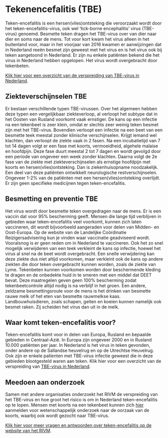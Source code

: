 # Tekenencefalitis (TBE)
Teken-encefalitis is een hersen(vlies)ontsteking die veroorzaakt wordt door het teken-encefalitis-virus, ook wel ‘tick-borne encephalitis’ virus (TBE-virus) genoemd. Besmette teken dragen het TBE-virus over van dier naar dier en soms naar de mens. Tot voor kort kwam het virus alleen in het buitenland voor, maar in het voorjaar van 2016 kwamen er aanwijzingen dat in Nederland reeën besmet zijn geweest met het virus en is het virus ook bij teken aangetoond in Nederland. Er zijn nu enkele patiënten bekend die het virus in Nederland hebben opgelopen. Het virus wordt overgebracht door tekenbeten.

[Klik hier voor een overzicht van de verspreiding van TBE-virus in Nederland](/nieuws/2020-06-24). 

 
## Ziekteverschijnselen TBE
Er bestaan verschillende typen TBE-virussen. Over het algemeen hebben deze typen een vergelijkbaar ziekteverloop, al verloopt het subtype dat in het Oosten van Rusland voorkomt vaak ernstiger.
De kans op een infectie na een tekenbeet is zeer klein, omdat er slechts zeer weinig teken besmet zijn met het TBE-virus. Bovendien verloopt een infectie na een beet van een besmette teek meestal zonder klinische verschijnselen. Krijgt iemand wel klachten, dan verloopt de ziekte vaak in 2 fasen. Na een incubatietijd van 7 tot 14 dagen volgt er een fase met koorts, vermoeidheid, algehele malaise en hoofdpijn. Deze fase duurt meestal 2 tot 7 dagen en wordt gevolgd door een periode van ongeveer een week zonder klachten. Daarna volgt de 2e fase van de ziekte met ziekteverschijnselen als ernstige hoofdpijn met koorts en hersen(vlies)ontsteking. Dan is ziekenhuisopname noodzakelijk. Een deel van deze patiënten ontwikkelt neurologische restverschijnselen. Ongeveer 1-2% van de patiënten met een hersen(vlies)ontsteking overlijdt. Er zijn geen specifieke medicijnen tegen teken-encefalitis.


## Besmetting en preventie TBE
Het virus wordt door besmette teken overgedragen naar de mens. Er is een vaccin dat voor 95% bescherming geeft. Mensen die lange tijd verblijven in gebieden waar teken-encefalitis veel voorkomt, kunnen zich laten vaccineren, dit wordt bijvoorbeeld aangeraden voor delen van Midden- en Oost-Europa. Op de website van de Landelijke Coördinatie Reizigersadvisering kun je vinden waar vaccinatie geadviseerd wordt. Vooralsnog is er geen reden om in Nederland te vaccineren.
Ook het zo snel mogelijk verwijderen van een teek verkleint de kans op infectie, hoewel het virus al snel na de beet wordt overgebracht. Een snelle verwijdering kan deze ziekte dus niet altijd voorkomen, maar verkleint ook de kans op andere ziekten die door teken overgebracht kunnen worden, zoals de ziekte van Lyme. Tekenbeten kunnen voorkomen worden door beschermende kleding te dragen en de onbedekte huid in te smeren met een middel dat DEET bevat. Deze maatregelen geven geen 100% bescherming zodat tekenbeetcontrole altijd nodig is na verblijf in het groen.
Een andere, zeldzame besmettingsroute voor de mens is het drinken van besmette rauwe melk of het eten van besmette rauwmelkse kaas. Landbouwhuisdieren, zoals schapen, geiten en koeien kunnen namelijk ook besmet raken. Zij scheiden het virus dan uit in de melk.

 

## Waar komt teken-encefalitis voor?
Teken-encefalitis  komt voor in delen van Europa, Rusland en bepaalde gebieden in Centraal-Azië. In Europa zijn ongeveer 2000 en in Rusland 10.000 patiënten per jaar.  In Nederland is het virus in teken gevonden, onder andere op de Sallandse heuvelrug en op de Utrechtse Heuvelrug. Ook zijn er enkele patïenten met TBE-virus infectie geweest die in deze gebieden blootgesteld waren aan teken. Klik hier voor een overzicht van de verspreiding van [TBE-virus in Nederland](/informatie/tekenencefalitis).

 

## Meedoen aan onderzoek
Samen met andere organisaties onderzoekt het RIVM de verspreiding van het TBE-virus en hoe groot het risico is om in Nederland teken-encefalitis op te lopen. Mensen met koorts na een tekenbeet kunnen zich [hier](/melden) aanmelden voor wetenschappelijk onderzoek naar de oorzaak van de koorts, waarbij ook wordt gezocht naar TBE-virus.

 

[Klik hier voor meer vragen en antwoorden over teken-encefalitis op de website van het RIVM](https://www.rivm.nl/vragen-en-antwoorden-tekenencefalitis).
